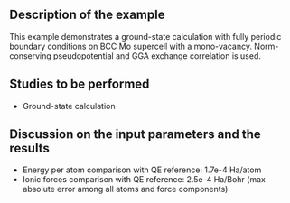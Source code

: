 Description of the example
--------------------------
This example demonstrates a ground-state calculation with fully periodic boundary conditions on BCC Mo supercell with a mono-vacancy. Norm-conserving pseudopotential and GGA exchange correlation is used.

Studies to be performed
------------------------
* Ground-state calculation


Discussion on the input parameters and the results
-------------------------------------------

* Energy per atom comparison with QE reference: 1.7e-4 Ha/atom
* Ionic forces comparison with QE reference: 2.5e-4 Ha/Bohr (max absolute error among all atoms and force components)
